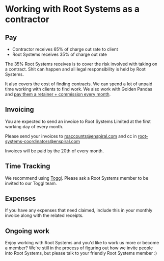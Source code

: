 # Working with Root Systems as a contractor

## Pay

* Contractor receives 65% of charge out rate to client
* Root Systems receives 35% of charge out rate

The 35% Root Systems receives is to cover the risk involved with taking on a contract. Shit can happen and all legal responsibility is held by Root Systems.

It also covers the cost of finding contracts. We can spend a lot of unpaid time working with clients to find work. We also work with Golden Pandas and [pay them a retainer + commission every month](./golden-pandas.md).

## Invoicing

You are expected to send an invoice to Root Systems Limited at the first working day of every month.

Please send your invoices to rsaccounts@enspiral.com and cc in root-systems-coordinators@enspiral.com

Invoices will be paid by the 20th of every month.

## Time Tracking

We recommend using [Toggl](https://toggl.com). Please ask a Root Systems member to be invited to our Toggl team.

## Expenses

If you have any expenses that need claimed, include this in your monthly invoice along with the related receipts.

## Ongoing work

Enjoy working with Root Systems and you'd like to work us more or become a member?
We're still in the process of figuring out how we invite people into Root Systems, but please talk to your friendly Root Systems member :) 
